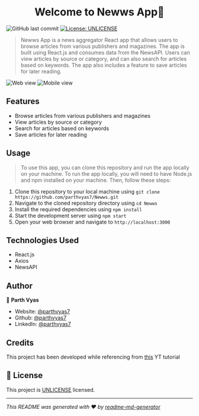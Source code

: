 <h1 align="center">Welcome to Newws App👋</h1>
<p>
    <img alt="GitHub last commit" src="https://img.shields.io/github/last-commit/parthvyas7/newws">
    <a href="https://unlicense.org" target="_blank"><img alt="License: UNLICENSE" src="https://img.shields.io/badge/License-UNLICENSE-yellow.svg" /></a>

</p>

> Newws App is a news aggregator React app that allows users to browse articles from various publishers and magazines. The app is built using React.js and consumes data from the NewsAPI. Users can view articles by source or category, and can also search for articles based on keywords. The app also includes a feature to save articles for later reading.

<img alt="Web view" src="https://media.giphy.com/media/v1.Y2lkPTc5MGI3NjExZWI5OWU0NTViM2JhMWZmODM0MjEwNTA4NTE5ZDliNzc1NTc1YzgyNyZlcD12MV9pbnRlcm5hbF9naWZzX2dpZklkJmN0PWc/xqbAf3KOOD9FatS9sP/giphy.gif">
<img alt="Mobile view" src="https://media.giphy.com/media/v1.Y2lkPTc5MGI3NjExMmZjYWQ0MDI3Zjg0NTBkNjM2N2Q0NGU0ZmEwNzY4Yzk3MTNiNmY1ZSZlcD12MV9pbnRlcm5hbF9naWZzX2dpZklkJmN0PWc/efkrw7b7aKRHDTTI3b/giphy.gif">

## Features
- Browse articles from various publishers and magazines
- View articles by source or category
- Search for articles based on keywords
- Save articles for later reading 

## Usage
> To use this app, you can clone this repository and run the app locally on your machine. To run the app locally, you will need to have Node.js and npm installed on your machine. Then, follow these steps:

1. Clone this repository to your local machine using `git clone https://github.com/parthvyas7/Newws.git`
2. Navigate to the cloned repository directory using `cd Newws`
3. Install the required dependencies using `npm install`
4. Start the development server using `npm start`
5. Open your web browser and navigate to `http://localhost:3000`

## Technologies Used
- React.js
- Axios
- NewsAPI

## Author

👤 **Parth Vyas**

- Website: [@parthvyas7](http://parthvyas7.github.io/parthvyas7/)
- Github: [@parthvyas7](https://github.com/parthvyas7)
- LinkedIn: [@parthvyas7](https://linkedin.com/in/parthvyas7)

## Credits

This project has been developed while referencing from [this](https://www.youtube.com/playlist?list=PLu0W_9lII9agx66oZnT6IyhcMIbUMNMdt
) YT tutorial

## 📝 License

This project is [UNLICENSE](https://unlicense.org) licensed.

---

_This README was generated with ❤️ by [readme-md-generator](https://github.com/kefranabg/readme-md-generator)_
